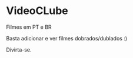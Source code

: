 VideoCLube
==========

Filmes em PT e BR

Basta adicionar e ver filmes dobrados/dublados :)

Divirta-se.
